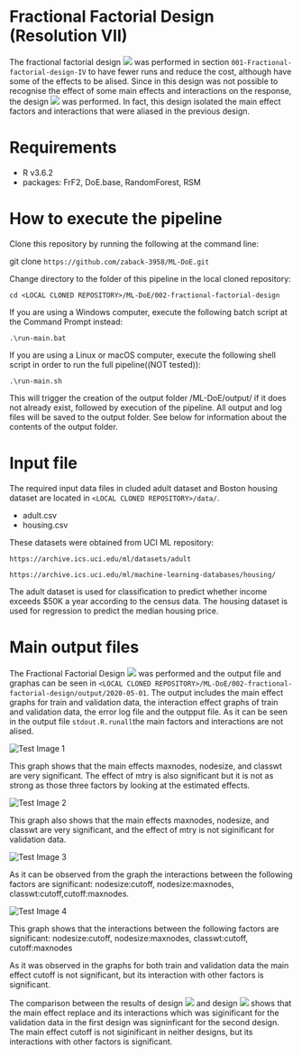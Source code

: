 # Fractional Factorial Design (Resolution VII)
The fractional factorial design <img src="http://latex.codecogs.com/gif.latex?2_{IV}^{7-2}" border="0"/> was performed in section ``001-Fractional-factorial-design-IV`` to have fewer runs and reduce the cost, although have some of the effects to be alised. Since in this design was not possible to recognise the effect of some main effects and interactions on the response, the design <img src="http://latex.codecogs.com/gif.latex?2_{VII}^{7-1}" border="0"/> was performed. In fact, this design isolated the main effect factors and interactions that were aliased in the previous design. 

# Requirements
* R v3.6.2
* packages: FrF2, DoE.base, RandomForest, RSM
# How to execute the pipeline
Clone this repository by running the following at the command line:

git clone ``https://github.com/zaback-3958/ML-DoE.git`` 

Change directory to the folder of this pipeline in the local cloned repository:

``cd <LOCAL CLONED REPOSITORY>/ML-DoE/002-fractional-factorial-design``

If you are using a Windows computer, execute the following batch script at the Command Prompt instead:

``.\run-main.bat``

If you are using a Linux or macOS computer, execute the following shell script in order to run the full pipeline((NOT tested)):

``.\run-main.sh``

This will trigger the creation of the output folder <LOCAL CLONED REPOSITORY>/ML-DoE/output/ if it does not already exist, followed by execution of the pipeline. All output and log files will be saved to the output folder. See below for information about the contents of the output folder.
  
# Input file

The required input data files in cluded adult dataset and Boston housing dataset are located in ``<LOCAL CLONED REPOSITORY>/data/``.

* adult.csv
* housing.csv

These datasets were obtained from UCI ML repository:

``https://archive.ics.uci.edu/ml/datasets/adult``

``https://archive.ics.uci.edu/ml/machine-learning-databases/housing/``

The adult dataset is used for classification to predict whether income exceeds $50K a year according to the census data. The housing dataset is used for regression to predict the median housing price. 


# Main output files
The Fractional Factorial Design <img src="http://latex.codecogs.com/gif.latex?&space;2_{VII}^{7-1}" border="0"/> was performed and the output file and graphas can be seen in ``<LOCAL CLONED REPOSITORY>/ML-DoE/002-fractional-factorial-design/output/2020-05-01``. The output includes the main effect graphs for train and validation data, the interaction effect graphs of train and validation data, the error log file and the outpput file. As it can be seen in the output file ``stdout.R.runall``the main factors and interactions are not alised. 

![Test Image 1](https://github.com/zaback-3958/ML-DoE/blob/master/002-Fractional-factorial-design-VII/output/2020-05-01-02/plot-main-effects-fractional-factorial-train-VII.png)

This graph shows that the main effects maxnodes, nodesize, and classwt are very significant. The effect of mtry is also significant but it is not as strong as those three factors by looking at the estimated effects. 


![Test Image 2](https://github.com/zaback-3958/ML-DoE/blob/master/002-Fractional-factorial-design-VII/output/2020-05-01-02/plot-main-effects-fractional-factorial-valid-VII.png)

This graph also shows that the main effects maxnodes, nodesize, and classwt are very significant, and the effect of mtry is not siginificant for validation data.


![Test Image 3](https://github.com/zaback-3958/ML-DoE/blob/master/002-Fractional-factorial-design-VII/output/2020-05-01-02/plot-interactions-fractional-factorial-train-VII.png)

As it can be observed from the graph the interactions between the following factors are significant: nodesize:cutoff, nodesize:maxnodes, classwt:cutoff,cutoff:maxnodes.

![Test Image 4](https://github.com/zaback-3958/ML-DoE/blob/master/002-Fractional-factorial-design-VII/output/2020-05-01-02/plot-interactions-fractional-factorial-valid-VII.png)

This graph shows that the interactions between the following factors are significant:
nodesize:cutoff, nodesize:maxnodes, classwt:cutoff, cutoff:maxnodes   

As it was observed in the graphs for both train and validation data the main effect cutoff is not significant, but its interaction with other factors is significant. 

The comparison between the results of design <img src="http://latex.codecogs.com/gif.latex?&space;2_{VI}^{7-2}" border="0"/> and design <img src="http://latex.codecogs.com/gif.latex?&space;2_{VII}^{7-1}" border="0"/> shows that the main effect replace and its interactions  which was siginificant for the validation data in the first design was signinficant for the second design. The main effect cutoff is not siginificant in neither designs, but its interactions with other factors is significant.

